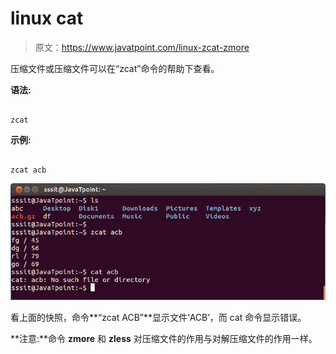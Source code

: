 # linux cat

> 原文：<https://www.javatpoint.com/linux-zcat-zmore>

压缩文件或压缩文件可以在“zcat”命令的帮助下查看。

**语法:**

```

zcat  
```

**示例:**

```

zcat acb

```

![Linux Zcat](img/bf172b94e31e8947a5df78772a5a9fe9.png)

看上面的快照，命令**“zcat ACB”**显示文件‘ACB’，而 cat 命令显示错误。

**注意:**命令 **zmore** 和 **zless** 对压缩文件的作用与对解压缩文件的作用一样。
